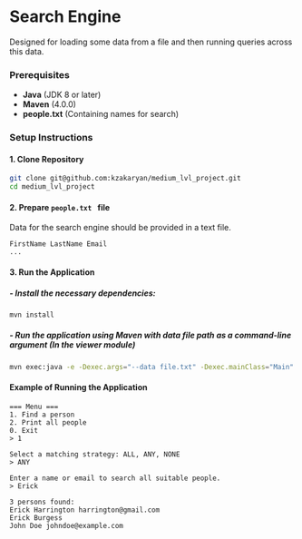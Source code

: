 # Search Engine
Designed for loading some data from a file and then running queries across this data.

### Prerequisites

- **Java** (JDK 8 or later)
- **Maven** (4.0.0)
- **people.txt** (Containing names for search)

### Setup Instructions

#### 1. Clone Repository

```bash
git clone git@github.com:kzakaryan/medium_lvl_project.git
cd medium_lvl_project
```

#### 2. Prepare ```people.txt ``` file
Data for the search engine should be provided in a text file.
```text
FirstName LastName Email
...
```

#### 3. Run the Application

##### - Install the necessary dependencies:
```bash
mvn install
```
##### - Run the application using Maven with data file path as a command-line argument (In the viewer module)
```bash
mvn exec:java -e -Dexec.args="--data file.txt" -Dexec.mainClass="Main"
```

#### Example of Running the Application
```
=== Menu ===
1. Find a person
2. Print all people
0. Exit
> 1

Select a matching strategy: ALL, ANY, NONE
> ANY

Enter a name or email to search all suitable people.
> Erick

3 persons found:
Erick Harrington harrington@gmail.com
Erick Burgess
John Doe johndoe@example.com
```